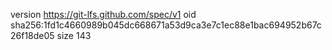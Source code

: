 version https://git-lfs.github.com/spec/v1
oid sha256:1fd1c4660989b045dc668671a53d9ca3e7c1ec88e1bac694952b67c26f18de05
size 143
